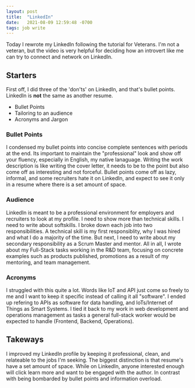 ```yaml
---
layout: post
title:  "LinkedIn"
date:   2021-08-09 12:59:48 -0700
tags: job write
---
```


Today I rewrote my LinkedIn following the tutorial for Veterans. I'm not a veteran, but the video is very helpful for deciding how an introvert like me can try to connect and network on LinkedIn.

## Starters
First off, I did three of the 'don'ts' on LinkedIn, and that's bullet points. LinkedIn is **not** the same as another resume.
- Bullet Points
- Tailoring to an audience
- Acronyms and Jargon

### Bullet Points
I condensed my bullet points into concise complete sentences with periods at the end. Its important to maintain the "professional" look and show off your fluency, especially in English, my native lanaguage. Writing the work description is like writing the cover letter, it needs to be to the point but also come off as interesting and not forceful. Bullet points come off as lazy, informal, and some recruiters hate it on LinkedIn, and expect to see it only in a resume where there is a set amount of space.

### Audience
LinkedIn is meant to be a professional environment for employers and recruiters to look at my profile. I need to show more than technical skills. I need to write about softskills. I broke down each job into two responsibilities. A technical skill is my first responsiblity, why I was hired and what I do a majority of the time. But next, I need to write about my secondary responsibility as a Scrum Master and mentor. All in all, I wrote about my Full-Stack tasks working in the R&D team, focusing on concrete examples such as products published, promotions as a result of my mentoring, and team management.

### Acronyms
I struggled with this quite a lot. Words like IoT and API just come so freely to me and I want to keep it specific instead of calling it all "software". I ended up refering to APIs as software for data handling, and IoTs/Internet of Things as Smart Systems. I tied it back to my work in web development and operations management as tasks a general full-stack worker would be expected to handle (Frontend, Backend, Operations).

## Takeways
I improved my LinkedIn profile by keeping it professional, clean, and relateable to the jobs I'm seeking. The biggest distinction is that resume's have a set amount of space. While on LinkedIn, anyone interested enough will click learn more and want to be engaged with the author. In contrast with being bombarded by bullet points and information overload.